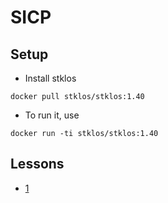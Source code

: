 # SICP

## Setup

* Install stklos
```
docker pull stklos/stklos:1.40
```

* To run it, use
```
docker run -ti stklos/stklos:1.40
```


## Lessons

* [1](https://archive.org/details/ucberkeley_webcast_l28HAzKy0N8)
